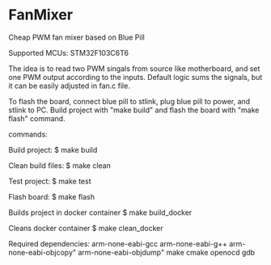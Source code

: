 # FanMixer
Cheap PWM fan mixer based on Blue Pill

Supported MCUs: STM32F103C6T6

The idea is to read two PWM singals from source like motherboard, and set one PWM output
according to the inputs. Default logic sums the signals, but it can be easily adjusted in
fan.c file.

To flash the board, connect blue pill to stlink, plug blue pill to power, and stlink to PC.
Build project with "make build" and flash the board with "make flash" command.

commands:

Build project:
$ make build

Clean build files:
$ make clean

Test project:
$ make test

Flash board:
$ make flash

Builds project in docker container
$ make build_docker 

Cleans docker container
$ make clean_docker

Required dependencies:
arm-none-eabi-gcc
arm-none-eabi-g++
arm-none-eabi-objcopy"
arm-none-eabi-objdump"
make
cmake
openocd
gdb